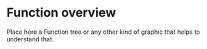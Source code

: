 # Function overview
Place here a Function tree or any other kind of graphic that helps to understand that.
